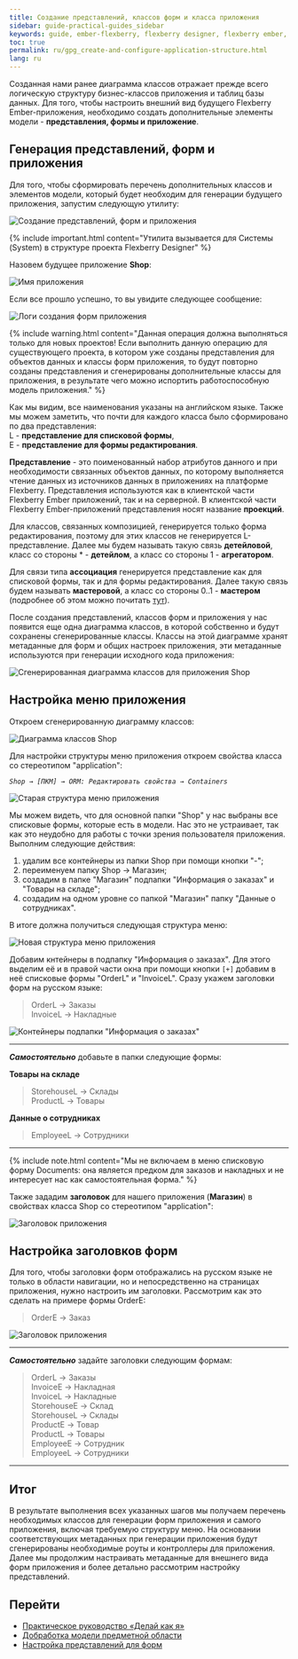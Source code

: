 ```yaml
---
title: Создание представлений, классов форм и класса приложения
sidebar: guide-practical-guides_sidebar
keywords: guide, ember-flexberry, flexberry designer, flexberry ember, диаграмма классов, приложение, списковая форма, форма редактирования, детейл
toc: true
permalink: ru/gpg_create-and-configure-application-structure.html
lang: ru
---
```


Созданная нами ранее диаграмма классов отражает прежде всего логическую структуру бизнес-классов приложения и таблиц базы данных. Для того, чтобы настроить внешний вид будущего Flexberry Ember-приложения, необходимо создать дополнительные элементы модели - **представления, формы и приложение**.

## Генерация представлений, форм и приложения

Для того, чтобы сформировать перечень дополнительных классов и элементов модели, который будет необходим для генерации будущего приложения, запустим следующую утилиту:

![Создание представлений, форм и приложения](/images/pages/guides/flexberry-ember/2-1-create-and-configure-application-structure/2-1-1.png)

{% include important.html content="Утилита вызывается для Системы (System) в структуре проекта Flexberry Designer" %}

Назовем будущее приложение **Shop**:

![Имя приложения](/images/pages/guides/flexberry-ember/2-1-create-and-configure-application-structure/2-1-2.png)

Если все прошло успешно, то вы увидите следующее сообщение:

![Логи создания форм приложения](/images/pages/guides/flexberry-ember/2-1-create-and-configure-application-structure/2-1-3.png)

{% include warning.html content="Данная операция должна выполняться только для новых проектов! Если выполнить данную операцию для существующего проекта, в котором уже созданы представления для объектов данных и классы форм приложения, то будут повторно созданы представления и сгенерированы дополнительные классы для приложения, в результате чего можно испортить работоспособную модель приложения." %}

Как мы видим, все наименования указаны на английском языке. Также мы можем заметить, что почти для каждого класса было сформировано по два представления:  
L - **представление для списковой формы**,  
E - **представление для формы редактирования**.

**Представление** - это поименованный набор атрибутов данного и при необходимости связанных объектов данных, по которому выполняется чтение данных из источников данных в приложениях на платформе Flexberry. Представления используются как в клиентской части Flexberry Ember приложений, так и на серверной. В клиентской части Flexberry Ember-приложений представления носят название **проекций**.

Для классов, связанных композицией, генерируется только форма редактирования, поэтому для этих классов не генерируется L-представление. Далее мы будем называть такую связь **детейловой**, класс со стороны \* - **детейлом**, а класс со стороны 1 - **агрегатором**.

Для связи типа **ассоциация** генерируется представление как для списковой формы, так и для формы редактирования. Далее такую связь будем называть **мастеровой**, а класс со стороны 0..1 - **мастером** (подробнее об этом можно почитать [тут](https://flexberry.github.io/ru/fd_key-concepts.html)).

После создания представлений, классов форм и приложения у нас появится еще одна диаграмма классов, в которой собственно и будут сохранены сгенерированные классы. Классы на этой диаграмме хранят метаданные для форм и общих настроек приложения, эти метаданные используются при генерации исходного кода приложения:

![Сгенерированная диаграмма классов для приложения Shop](/images/pages/guides/flexberry-ember/2-1-create-and-configure-application-structure/2-1-4.png)

## Настройка меню приложения

Откроем сгенерированную диаграмму классов:

![Диаграмма классов Shop](/images/pages/guides/flexberry-ember/2-1-create-and-configure-application-structure/2-1-5.png)

Для настройки структуры меню приложения откроем свойства класса со стереотипом "application":

_`Shop → [ПКМ] → ORM: Редактировать свойства → Containers`_

![Старая структура меню приложения](/images/pages/guides/flexberry-ember/2-1-create-and-configure-application-structure/2-1-6.png)

Мы можем видеть, что для основной папки "Shop" у нас выбраны все списковые формы, которые есть в модели. Нас это не устраивает, так как это неудобно для работы с точки зрения пользователя приложения. Выполним следующие действия:

1. удалим все контейнеры из папки Shop при помощи кнопки "-";
2. переименуем папку Shop → Магазин;
3. создадим в папке "Магазин" подпапки "Информация о заказах" и "Товары на складе";
4. создадим на одном уровне со папкой "Магазин" папку "Данные о сотрудниках".

В итоге должна получиться следующая структура меню:

![Новая структура меню приложения](/images/pages/guides/flexberry-ember/2-1-create-and-configure-application-structure/2-1-7.png)

Добавим кнтейнеры в подпапку "Информация о заказах". Для этого выделим её и в правой части окна при помощи кнопки `[+]` добавим в неё списковые формы "OrderL" и "InvoiceL". Сразу укажем заголовки форм на русском языке:

> OrderL → Заказы  
> InvoiceL → Накладные

![Контейнеры подпапки "Информация о заказах"](/images/pages/guides/flexberry-ember/2-1-create-and-configure-application-structure/2-1-8.png)

---

**_Самостоятельно_** добавьте в папки следующие формы:

**Товары на складе**

> StorehouseL → Склады  
> ProductL → Товары

**Данные о сотрудниках**

> EmployeeL → Сотрудники

---

{% include note.html content="Мы не включаем в меню списковую форму Documents: она является предком для заказов и накладных и не интересует нас как самостоятельная форма." %}

Также зададим **заголовок** для нашего приложения (**Магазин**) в свойствах класса Shop со стереотипом "application":

![Заголовок приложения](/images/pages/guides/flexberry-ember/2-1-create-and-configure-application-structure/2-1-9.png)

## Настройка заголовков форм

Для того, чтобы заголовки форм отображались на русском языке не только в области навигации, но и непосредственно на страницах приложения, нужно настроить им заголовки. Рассмотрим как это сделать на примере формы OrderE:

> OrderE → Заказ

![Заголовок приложения](/images/pages/guides/flexberry-ember/2-1-create-and-configure-application-structure/2-1-10.png)

---

**_Самостоятельно_** задайте заголовки следующим формам:

> OrderL → Заказы  
> InvoiceE → Накладная  
> InvoiceL → Накладные  
> StorehouseE → Склад  
> StorehouseL → Склады  
> ProductE → Товар  
> ProductL → Товары  
> EmployeeE → Сотрудник  
> EmployeeL → Сотрудники

---

## Итог

В результате выполнения всех указанных шагов мы получаем перечень необходимых классов для генерации форм приложения и самого приложения, включая требуемую структуру меню. На основании соответствующих метаданных при генерации приложения будут сгенерированы необходимые роуты и контроллеры для приложения. Далее мы продолжим настраивать метаданные для внешнего вида форм приложения и более детально рассмотрим настройку представлений.

## Перейти

- [Практическое руководство «Делай как я»](gpg_landing-page.html) <i class="fa fa-arrow-up" aria-hidden="true"></i>
- [Добработка модели предметной области](gpg_setting-language-and-structure.html) <i class="fa fa-arrow-left" aria-hidden="true"></i>
- [Настройка представлений для форм](gpg_customize-forms.html) <i class="fa fa-arrow-right" aria-hidden="true"></i>
